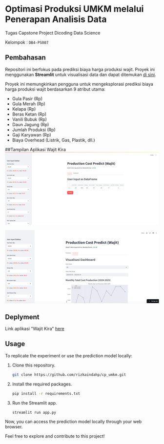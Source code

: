 # Optimasi Produksi UMKM melalui Penerapan Analisis Data

Tugas Capstone Project Dicoding Data Science

Kelompok : `DB4-PS007`

## Pembahasan

<p>Repositori ini berfokus pada prediksi biaya harga produksi wajit. Proyek ini menggunakan <strong>Streamlit</strong> untuk visualisasi data dan dapat ditemukan <a href="https://drive.google.com/file/d/1Tu9uOavkcdYZc8wrPhQjoRBrrMSiDqYtYh0lcqHSXRg/view">di sini</a>. </p>

<p>Proyek ini memungkinkan pengguna untuk mengeksplorasi prediksi biaya harga produksi wajit berdasarkan 9 atribut utama:</p>

<ul>
    <li>Gula Pasir (Rp)</li>
    <li>Gula Merah (Rp)</li>
    <li>Kelapa (Rp)</li>
    <li>Beras Ketan (Rp)</li>
    <li>Vanili Bubuk (Rp)</li>
    <li>Daun Jagung (Rp)</li>
    <li>Jumlah Produksi (Rp)</li>
    <li>Gaji Karyawan (Rp)</li>
    <li>Biaya Overhead (Listrik, Gas, Plastik, dll.)</li>
</ul>

##Tampilan Aplikasi Wajit Kira
![alt text](image.png)

![alt text](<image_2.png>)

## Deplyment

Link aplikasi "Wajit Kira" [here](https://cp-predict-cost-wajit-dashboard-db4-ps007.streamlit.app/)


## Usage
To replicate the experiment or use the prediction model locally:

1. Clone this repository.
   ```bash
   git clone https://github.com/rizkaindahp/cp_umkm.git
   ```

2. Install the required packages.
   ```bash
   pip install -r requirements.txt
   ```

3. Run the Streamlit app.
   ```bash
   streamlit run app.py
   ```

Now, you can access the prediction model locally through your web browser.

Feel free to explore and contribute to this project!





